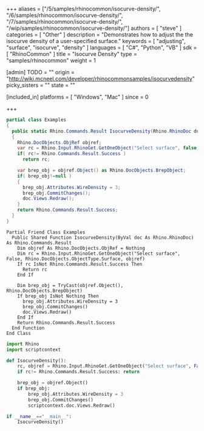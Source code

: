 +++
aliases = ["/5/samples/rhinocommon/isocurve-density/", "/6/samples/rhinocommon/isocurve-density/", "/7/samples/rhinocommon/isocurve-density/", "/wip/samples/rhinocommon/isocurve-density/"]
authors = [ "steve" ]
categories = [ "Other" ]
description = "Demonstrates how to adjust the the isocurve density of a user-specified surface."
keywords = [ "adjusting", "surface", "isocurve", "density" ]
languages = [ "C#", "Python", "VB" ]
sdk = [ "RhinoCommon" ]
title = "Isocurve Density"
type = "samples/rhinocommon"
weight = 1

[admin]
TODO = ""
origin = "http://wiki.mcneel.com/developer/rhinocommonsamples/isocurvedensity"
picky_sisters = ""
state = ""

[included_in]
platforms = [ "Windows", "Mac" ]
since = 0

+++

<div class="codetab-content" id="cs">

```cs
partial class Examples
{
  public static Rhino.Commands.Result IsocurveDensity(Rhino.RhinoDoc doc)
  {
    Rhino.DocObjects.ObjRef objref;
    var rc = Rhino.Input.RhinoGet.GetOneObject("Select surface", false, Rhino.DocObjects.ObjectType.Surface, out objref);
    if( rc!= Rhino.Commands.Result.Success )
      return rc;

    var brep_obj = objref.Object() as Rhino.DocObjects.BrepObject;
    if( brep_obj!=null )
    {
      brep_obj.Attributes.WireDensity = 3;
      brep_obj.CommitChanges();
      doc.Views.Redraw();
    }
    return Rhino.Commands.Result.Success;
  }
}
```

</div>


<div class="codetab-content" id="vb">

```vbnet
Partial Friend Class Examples
  Public Shared Function IsocurveDensity(ByVal doc As Rhino.RhinoDoc) As Rhino.Commands.Result
	Dim objref As Rhino.DocObjects.ObjRef = Nothing
	Dim rc = Rhino.Input.RhinoGet.GetOneObject("Select surface", False, Rhino.DocObjects.ObjectType.Surface, objref)
	If rc IsNot Rhino.Commands.Result.Success Then
	  Return rc
	End If

	Dim brep_obj = TryCast(objref.Object(), Rhino.DocObjects.BrepObject)
	If brep_obj IsNot Nothing Then
	  brep_obj.Attributes.WireDensity = 3
	  brep_obj.CommitChanges()
	  doc.Views.Redraw()
	End If
	Return Rhino.Commands.Result.Success
  End Function
End Class
```

</div>


<div class="codetab-content" id="py">

```python
import Rhino
import scriptcontext

def IsocurveDensity():
    rc, objref = Rhino.Input.RhinoGet.GetOneObject("Select surface", False, Rhino.DocObjects.ObjectType.Surface)
    if rc!= Rhino.Commands.Result.Success: return

    brep_obj = objref.Object()
    if brep_obj:
        brep_obj.Attributes.WireDensity = 3
        brep_obj.CommitChanges()
        scriptcontext.doc.Views.Redraw()

if __name__=="__main__":
    IsocurveDensity()
```

</div>
